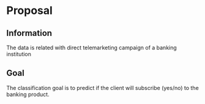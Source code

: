 # Proposal

## Information

The data is related with direct telemarketing campaign of a banking institution

## Goal

The classification goal is to predict if the client will subscribe (yes/no) to the banking product.
